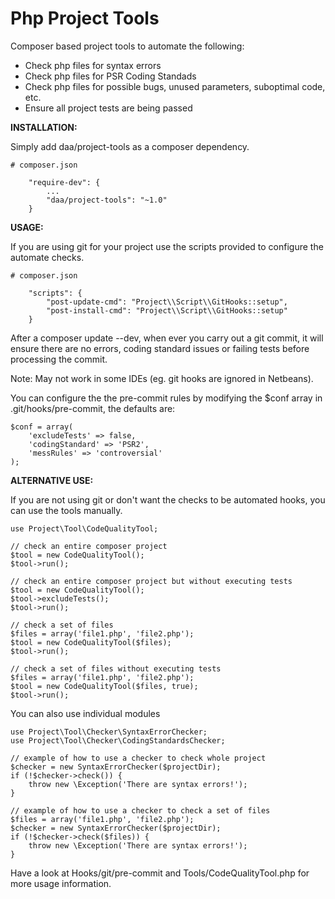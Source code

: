 Php Project Tools
=================

Composer based project tools to automate the following:

- Check php files for syntax errors
- Check php files for PSR Coding Standads
- Check php files for possible bugs, unused parameters, suboptimal code, etc.
- Ensure all project tests are being passed

**INSTALLATION:**

Simply add daa/project-tools as a composer dependency.

```
# composer.json

    "require-dev": {
        ...
        "daa/project-tools": "~1.0"
    }
```

**USAGE:**

If you are using git for your project use the scripts provided to configure the automate checks.

```
# composer.json

    "scripts": {
        "post-update-cmd": "Project\\Script\\GitHooks::setup",
        "post-install-cmd": "Project\\Script\\GitHooks::setup"
    }
```

After a composer update --dev, when ever you carry out a git commit, it will ensure there are no errors, coding standard issues or failing tests before processing the commit.

Note: May not work in some IDEs (eg. git hooks are ignored in Netbeans).

You can configure the the pre-commit rules by modifying the $conf array in .git/hooks/pre-commit, the defaults are:

```
$conf = array(
    'excludeTests' => false,
    'codingStandard' => 'PSR2',
    'messRules' => 'controversial'
);
```


**ALTERNATIVE USE:**

If you are not using git or don't want the checks to be automated hooks, you can use the tools manually.

```
use Project\Tool\CodeQualityTool;

// check an entire composer project
$tool = new CodeQualityTool();
$tool->run();

// check an entire composer project but without executing tests
$tool = new CodeQualityTool();
$tool->excludeTests();
$tool->run();

// check a set of files
$files = array('file1.php', 'file2.php');
$tool = new CodeQualityTool($files);
$tool->run();

// check a set of files without executing tests
$files = array('file1.php', 'file2.php');
$tool = new CodeQualityTool($files, true);
$tool->run();
```

You can also use individual modules

```
use Project\Tool\Checker\SyntaxErrorChecker;
use Project\Tool\Checker\CodingStandardsChecker;

// example of how to use a checker to check whole project
$checker = new SyntaxErrorChecker($projectDir);
if (!$checker->check()) {
    throw new \Exception('There are syntax errors!');
}

// example of how to use a checker to check a set of files
$files = array('file1.php', 'file2.php');
$checker = new SyntaxErrorChecker($projectDir);
if (!$checker->check($files)) {
    throw new \Exception('There are syntax errors!');
}
```

Have a look at Hooks/git/pre-commit and Tools/CodeQualityTool.php for more usage information.


